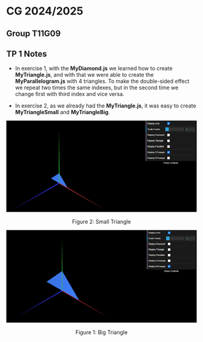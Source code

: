# CG 2024/2025

## Group T11G09

## TP 1 Notes

- In exercise 1, with the **MyDiamond.js** we learned how to create **MyTriangle.js**, and with that we were able to create the **MyParallelogram.js** with 4 triangles. To make the double-sided effect we repeat two times the same indexes, but in the second time we change first with third index and vice versa.

- In exercise 2, as we already had the **MyTriangle.js**, it was easy to create **MyTriangleSmall** and **MyTriangleBig**.

![Small Triangle](screenshots/G-t11g09-tp1-1small.PNG)
<p align="center">Figure 2: Small Triangle</p>

![Big Triangle](screenshots/G-t11g09-tp1-1big.PNG)
<p align="center">Figure 1: Big Triangle</p>
